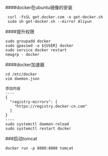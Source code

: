 ####docker在ubuntu镜像的安装
```
 curl -fsSL get.docker.com -o get-docker.sh
 sudo sh get-docker.sh --mirror Aliyun
```
####提升权限
```
sudo groupadd docker
sudo gpasswd -a ${USER} docker
sudo service docker restart
newgrp - docker
```
####docker加速器
```
cd /etc/docker
vim daemon.json
 
添加内容
----
{
  "registry-mirrors": [
    "https://registry.docker-cn.com"
  ]
}
----
sudo systemctl daemon-reload
sudo systemctl restart docker
```
###启动tomcat
```
docker run -p 8080:8080 tomcat
```
